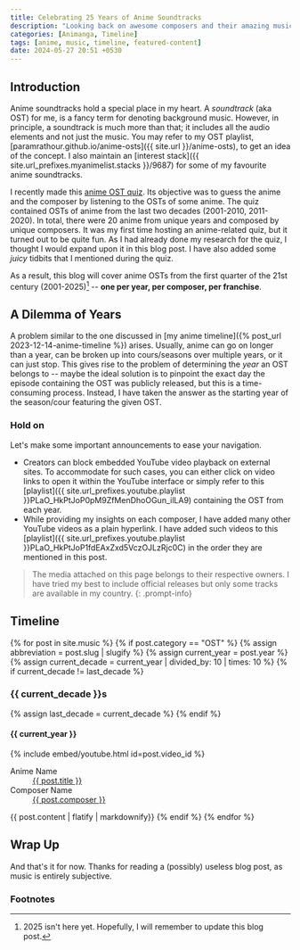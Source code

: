 ```yaml
---
title: Celebrating 25 Years of Anime Soundtracks
description: "Looking back on awesome composers and their amazing music"
categories: [Animanga, Timeline]
tags: [anime, music, timeline, featured-content]
date: 2024-05-27 20:51 +0530
---
```

## Introduction
Anime soundtracks hold a special place in my heart. A _soundtrack_ (aka OST) for me, is a fancy term for denoting background music. However, in principle, a soundtrack is much more than that; it includes all the audio elements and not just the music.
You may refer to my OST playlist, [paramrathour.github.io/anime-osts]({{ site.url }}/anime-osts), to get an idea of the concept. I also maintain an [interest stack]({{ site.url_prefixes.myanimelist.stacks }}/9687) for some of my favourite anime soundtracks.

I recently made this [anime OST quiz](https://docs.google.com/presentation/d/1_kR1Gy2ggiaWxK3tw-FMauAW1uJaz6yyYHpFhBzSYvc). Its objective was to guess the anime and the composer by listening to the OSTs of some anime. The quiz contained OSTs of anime from the last two decades (2001-2010, 2011-2020). In total, there were 20 anime from unique years and composed by unique composers. It was my first time hosting an anime-related quiz, but it turned out to be quite fun. As I had already done my research for the quiz, I thought I would expand upon it in this blog post. I have also added some _juicy_ tidbits that I mentioned during the quiz.

As a result, this blog will cover anime OSTs from the first quarter of the 21st century (2001-2025)[^rip2025] -- **one per year, per composer, per franchise**.

## A Dilemma of Years
A problem similar to the one discussed in [my anime timeline]({% post_url 2023-12-14-anime-timeline %}) arises. Usually, anime can go on longer than a year, can be broken up into cours/seasons over multiple years, or it can just stop.
This gives rise to the problem of determining the _year_ an OST belongs to -- maybe the ideal solution is to pinpoint the exact day the episode containing the OST was publicly released, but this is a time-consuming process. Instead, I have taken the answer as the starting year of the season/cour featuring the given OST.

### Hold on
Let's make some important announcements to ease your navigation.
- Creators can block embedded YouTube video playback on external sites. To accommodate for such cases, you can either click on video links to open it within the YouTube interface or simply refer to this [playlist]({{ site.url_prefixes.youtube.playlist }}PLaO_HkPtJoP0pM9ZfMenDhoOGun_ilLA9) containing the OST from each year.
- While providing my insights on each composer, I have added many other YouTube videos as a plain hyperlink. I have added such videos to this [playlist]({{ site.url_prefixes.youtube.playlist }}PLaO_HkPtJoP1fdEAxZxd5VczOJLzRjc0C) in the order they are mentioned in this post.

> The media attached on this page belongs to their respective owners. I have tried my best to include official releases but only some tracks are available in my country.
{: .prompt-info}
## Timeline
<div id="post-list" class="pl-xl-3">
{% for post in site.music %}
	{% if post.category == "OST" %}
		{% assign abbreviation = post.slug | slugify %}
		{% assign current_year = post.year %}
		{% assign current_decade = current_year | divided_by: 10 | times: 10 %}
		{% if current_decade != last_decade %}
			<h3 id="{{ current_decade }}s" >{{ current_decade }}s</h3>
			{% assign last_decade = current_decade %}
		{% endif %}
		<h4 id="{{ abbreviation }}" >{{ current_year }}</h4>
		{% include embed/youtube.html id=post.video_id %}	
		<dl>
			<dt>Anime Name</dt>
				<dd><a href="{{ site.url_prefixes.myanimelist.anime | append: '/' | append: post.anime_code }}">{{ post.title }}</a></dd>
			<dt>Composer Name</dt>
				<dd><a href="{{ site.url_prefixes.myanimelist.people | append: '/' | append: post.composer_code }}">{{ post.composer }}</a></dd>
		</dl>
		{{ post.content | flatify | markdownify}}
	{% endif %}
{% endfor %}
</div>

## Wrap Up
And that's it for now. Thanks for reading a (possibly) useless blog post, as music is entirely subjective.

### Footnotes
[^rip2025]: 2025 isn't here yet. Hopefully, I will remember to update this blog post.